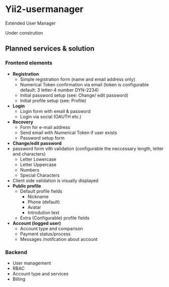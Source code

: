 # Yii2-usermanager
Extended User Manager

  Under constrution
## Planned services & solution

### Frontend elements
* **Registration**
  * Simple registration form (name and email address only)
  * Numerical Token confirmation via email (token is configurable default: 3 letter-4 number DYN-2234)
  * Initial password setup (see: Change/ edit password)
  * Initial profile setup (see: Profile)
* **Login**
  *  Login form with email & password
  *  Login via social (OAUTH etc.)
*  **Recovery** 
    *  Form for e-mail address
    *  Send email with Numerical Token if user exists
    *  Password setup form
*  **Change/edit password**
  * password form vith validation (configurable the neccessary length, letter and characters)
    * Letter Lowercase
    * Letter Uppercase
    * Numbers
    * Special Characters   
  * Client side validation is visually displayed 
* **Public profile**
  * Default profile fields
    * Nickname
    * Phone (default)
    * Avatar
    * Introdution text
  * Extra (Configurable) profile fields
* **Account (logged user)**
  * Account type and comparison
  * Payment status/process
  * Messages /notifcation about account
### Backend 
* User management
* RBAC
* Account type and services
* Billing
